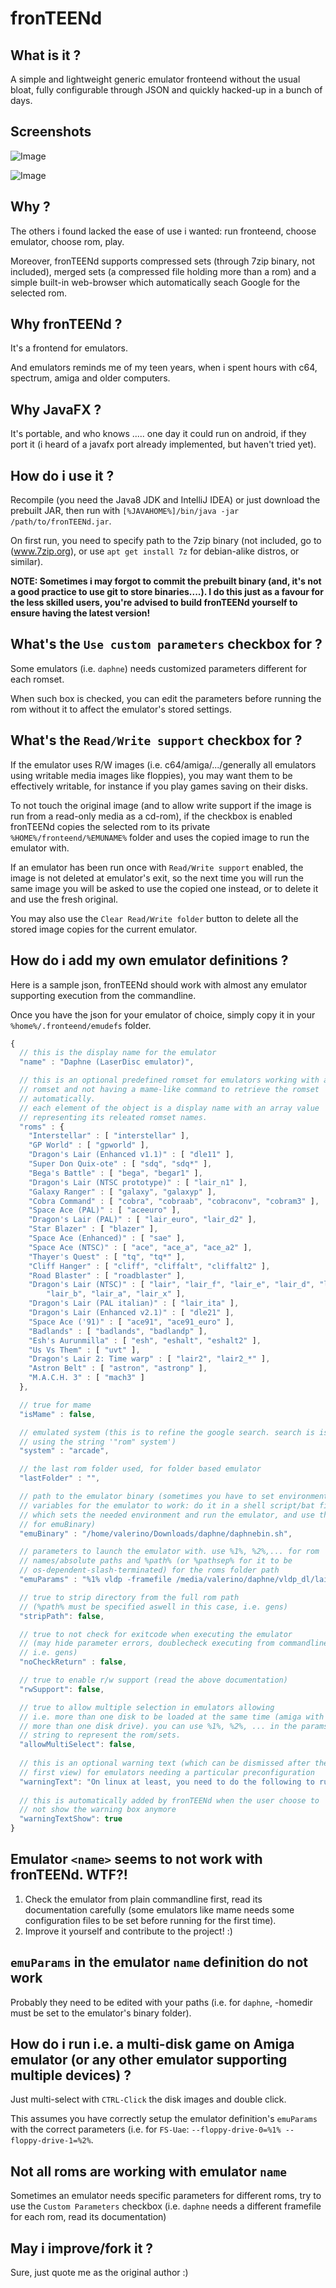 fronTEENd
=========

What is it ?
------------
A simple and lightweight generic emulator fronteend without the usual bloat, fully configurable through JSON and quickly hacked-up in a bunch of days.

Screenshots
-----------
![Image](../blob/master/public/screenshots/0.png?raw=true "Standard selection")

![Image](../blob/master/public/screenshots/1.png?raw=true "Multiple selection")

Why ?
-----
The others i found lacked the ease of use i wanted: run fronteend, choose emulator, choose rom, play.

Moreover, fronTEENd supports compressed sets (through 7zip binary, not included), merged sets (a compressed file holding more than a rom) and a simple built-in web-browser which automatically seach Google for the selected
rom.

Why fronTEENd ?
---------------
It's a frontend for emulators. 

And emulators reminds me of my teen years, when i spent hours with c64, spectrum, amiga and older computers.

Why JavaFX ?
------------
It's portable, and who knows ..... one day it could run on android, if they port it (i heard of a javafx port already implemented, but haven't tried yet).

How do i use it ?
-----------------
Recompile (you need the Java8 JDK and IntelliJ IDEA) or just download the prebuilt JAR, then run with `[%JAVAHOME%]/bin/java -jar /path/to/fronTEENd.jar`.

On first run, you need to specify path to the 7zip binary (not included, go to (www.7zip.org), or use `apt get install 7z` for debian-alike distros, or similar).

**NOTE: Sometimes i may forgot to commit the prebuilt binary (and, it's not a good practice to use git to store binaries....). I do this just as a favour for the less skilled users, you're advised to build fronTEENd yourself to ensure having the latest version!**

What's the `Use custom parameters` checkbox for ?
-------------------------------------------------
Some emulators (i.e. `daphne`) needs customized parameters different for each romset. 

When such box is checked, you can edit the parameters before running the rom without it to affect the emulator's stored settings.

What's the `Read/Write support` checkbox for ?
----------------------------------------------
If the emulator uses R/W images (i.e. c64/amiga/.../generally all emulators using writable media images like floppies), you may want them to be effectively writable, for instance if you play games saving on their disks.

To not touch the original image (and to allow write support if the image is run from a read-only media as a cd-rom), if the checkbox is enabled fronTEENd copies the selected rom to its private `%HOME%/fronteend/%EMUNAME%` folder and uses the copied image to run the emulator with.

If an emulator has been run once with `Read/Write support` enabled, the image is not deleted at emulator's exit, so the next time you will run the same image you will be asked to use the copied one instead, or to delete it and use the fresh original.

You may also use the `Clear Read/Write folder` button to delete all the stored image copies for the current emulator.

How do i add my own emulator definitions ?
------------------------------------------
Here is a sample json, fronTEENd should work with almost any emulator supporting execution from the commandline.

Once you have the json for your emulator of choice, simply copy it in your `%home%/.fronteend/emudefs` folder.

```javascript
{
  // this is the display name for the emulator
  "name" : "Daphne (LaserDisc emulator)",

  // this is an optional predefined romset for emulators working with a fixed
  // romset and not having a mame-like command to retrieve the romset
  // automatically.
  // each element of the object is a display name with an array value
  // representing its releated romset names.
  "roms" : {
    "Interstellar" : [ "interstellar" ],
    "GP World" : [ "gpworld" ],
    "Dragon's Lair (Enhanced v1.1)" : [ "dle11" ],
    "Super Don Quix-ote" : [ "sdq", "sdq*" ],
    "Bega's Battle" : [ "bega", "begar1" ],
    "Dragon's Lair (NTSC prototype)" : [ "lair_n1" ],
    "Galaxy Ranger" : [ "galaxy", "galaxyp" ],
    "Cobra Command" : [ "cobra", "cobraab", "cobraconv", "cobram3" ],
    "Space Ace (PAL)" : [ "aceeuro" ],
    "Dragon's Lair (PAL)" : [ "lair_euro", "lair_d2" ],
    "Star Blazer" : [ "blazer" ],
    "Space Ace (Enhanced)" : [ "sae" ],
    "Space Ace (NTSC)" : [ "ace", "ace_a", "ace_a2" ],
    "Thayer's Quest" : [ "tq", "tq*" ],
    "Cliff Hanger" : [ "cliff", "cliffalt", "cliffalt2" ],
    "Road Blaster" : [ "roadblaster" ],
    "Dragon's Lair (NTSC)" : [ "lair", "lair_f", "lair_e", "lair_d", "lair_c",
        "lair_b", "lair_a", "lair_x" ],
    "Dragon's Lair (PAL italian)" : [ "lair_ita" ],
    "Dragon's Lair (Enhanced v2.1)" : [ "dle21" ],
    "Space Ace ('91)" : [ "ace91", "ace91_euro" ],
    "Badlands" : [ "badlands", "badlandp" ],
    "Esh's Aurunmilla" : [ "esh", "eshalt", "eshalt2" ],
    "Us Vs Them" : [ "uvt" ],
    "Dragon's Lair 2: Time warp" : [ "lair2", "lair2_*" ],
    "Astron Belt" : [ "astron", "astronp" ],
    "M.A.C.H. 3" : [ "mach3" ]
  },

  // true for mame
  "isMame" : false,

  // emulated system (this is to refine the google search. search is issued
  // using the string '"rom" system')
  "system" : "arcade",

  // the last rom folder used, for folder based emulator
  "lastFolder" : "",

  // path to the emulator binary (sometimes you have to set environment
  // variables for the emulator to work: do it in a shell script/bat file
  // which sets the needed environment and run the emulator, and use that
  // for emuBinary)
  "emuBinary" : "/home/valerino/Downloads/daphne/daphnebin.sh",

  // parameters to launch the emulator with. use %1%, %2%,... for rom
  // names/absolute paths and %path% (or %pathsep% for it to be
  // os-dependent-slash-terminated) for the roms folder path
  "emuParams" : "%1% vldp -framefile /media/valerino/daphne/vldp_dl/lair/lair.txt -homedir /media/valerino/daphne -ignore_aspect_ratio -blank_searches -min_seek_delay 1000 -seek_frames_per_ms 20 -fastboot -bank 0 11011001 -bank 1 00100111 -sound_buffer 2048",

  // true to strip directory from the full rom path
  // (%path% must be specified aswell in this case, i.e. gens)
  "stripPath": false,

  // true to not check for exitcode when executing the emulator
  // (may hide parameter errors, doublecheck executing from commandline,
  // i.e. gens)
  "noCheckReturn" : false,

  // true to enable r/w support (read the above documentation)
  "rwSupport": false,

  // true to allow multiple selection in emulators allowing
  // i.e. more than one disk to be loaded at the same time (amiga with
  // more than one disk drive). you can use %1%, %2%, ... in the params
  // string to represent the rom/sets.
  "allowMultiSelect": false,
  
  // this is an optional warning text (which can be dismissed after the
  // first view) for emulators needing a particular preconfiguration
  "warningText": "On linux at least, you need to do the following to run the emulator in fronTEENd:\n. Put this shellscript in the emulator's binary folder:\n#!/bin/sh\nexport LD_LIBRARY_PATH=./lib.\n/daphne $@\n. Use such script as emulator binary.\n\nMoreover, you need to always use custom parameters to load the different sets, specifying different options and framefiles.\nProbably, one day i'll implement this automatically in fronTEENd directly....\n",
  
  // this is automatically added by fronTEENd when the user choose to
  // not show the warning box anymore
  "warningTextShow": true
}
```

Emulator `<name>` seems to not work with fronTEENd. WTF?!
---------------------------------------------------------
1. Check the emulator from plain commandline first, read its documentation carefully (some emulators like mame needs some configuration files to be set before running for the first time).
2. Improve it yourself and contribute to the project! :)

`emuParams` in the emulator `name` definition do not work
---------------------------------------------------------
Probably they need to be edited with your paths (i.e. for `daphne`, -homedir must be set to the emulator's binary folder).

How do i run i.e. a multi-disk game on Amiga emulator (or any other emulator supporting multiple devices) ?
-----------------------------------------------------------------------------------------------------------
Just multi-select with `CTRL-Click` the disk images and double click.

This assumes you have correctly setup the emulator definition's `emuParams` with the correct parameters (i.e. for `FS-Uae`: `--floppy-drive-0=%1% --floppy-drive-1=%2%`.

Not all roms are working with emulator `name`
---------------------------------------------
Sometimes an emulator needs specific parameters for different roms, try to use the `Custom Parameters` checkbox (i.e. `daphne` needs a different framefile for each rom, read its documentation)

May i improve/fork it ?
-----------------------
Sure, just quote me as the original author :)
